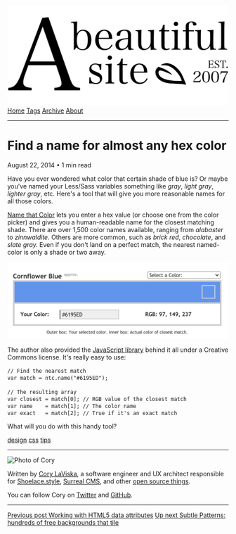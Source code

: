 <a href="../../index.html" class="header-link"><img src="../../images/logos/wordmark.svg" alt="A Beautiful Site" class="wordmark" /></a> <a href="../../index.html" class="nav-item">Home</a> <a href="../../tags/index.html" class="nav-item">Tags</a> <a href="../index.html" class="nav-item">Archive</a> <a href="../../about/index.html" class="nav-item">About</a>

---

# Find a name for almost any hex color

August 22, 2014 • 1 min read

Have you ever wondered what color that certain shade of blue is? Or maybe you've named your Less/Sass variables something like _gray_, _light gray_, _lighter gray_, etc. Here's a tool that will give you more reasonable names for all those colors.

[Name that Color](http://chir.ag/projects/name-that-color/) lets you enter a hex value (or choose one from the color picker) and gives you a human-readable name for the closest matching shade. There are over 1,500 color names available, ranging from _alabaster_ to _zinnwaldite_. Others are more common, such as _brick red_, _chocolate_, and _slate gray._ Even if you don't land on a perfect match, the nearest named-color is only a shade or two away.

[![Name that Color](../../images/name-that-color.png)](http://chir.ag/projects/name-that-color/)

The author also provided the [JavaScript library](http://chir.ag/projects/ntc/) behind it all under a Creative Commons license. It's really easy to use:

    // Find the nearest match
    var match = ntc.name("#6195ED");

    // The resulting array
    var closest = match[0]; // RGB value of the closest match
    var name    = match[1]; // The color name
    var exact   = match[2]; // True if it's an exact match

What will you do with this handy tool?

<a href="../../tags/design/index.html" class="post-tag">design</a> <a href="../../tags/css/index.html" class="post-tag">css</a> <a href="../../tags/tips/index.html" class="post-tag">tips</a>

---

<img src="http://0.gravatar.com/avatar/bf1b3b95fd5b096a3592247c29667b33?s=512" alt="Photo of Cory" class="avatar avatar-small" />

Written by [Cory LaViska](../../index-4.html), a software engineer and UX architect responsible for [Shoelace.style](https://shoelace.style/), [Surreal CMS](https://www.surrealcms.com/), and other [open source things](https://github.com/claviska).

You can follow Cory on [Twitter](https://twitter.com/bgooonz) and [GitHub](https://github.com/claviska).

---

<a href="../working-with-html5-data-attributes/index.html" class="post-nav-previous"><span class="small">Previous post</span> Working with HTML5 data attributes</a> <a href="../subtle-patterns-hundreds-of-free-backgrounds-that-tile/index.html" class="post-nav-next"><span class="small">Up next</span> Subtle Patterns: hundreds of free backgrounds that tile</a>
